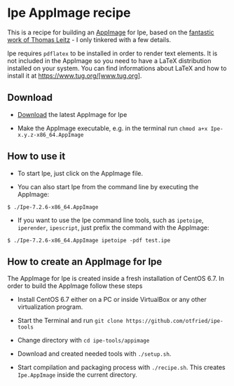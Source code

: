 # Ipe AppImage recipe

This is a recipe for building an [AppImage](http://appimage.org/) for
Ipe, based on the [fantastic work of Thomas
Leitz](https://github.com/unruhschuh/Ipe.AppImage) - I only tinkered
with a few details.

Ipe requires `pdflatex` to be installed in order to render text
elements. It is not included in the AppImage so you need to have a
LaTeX distribution installed on your system. You can find informations
about LaTeX and how to install it at
https://www.tug.org/[www.tug.org].


## Download

* [Download](https://bintray.com/otfried/generic/ipe#files/ipe) the
  latest AppImage for Ipe

* Make the AppImage executable, e.g. in the terminal run
  `chmod a+x Ipe-x.y.z-x86_64.AppImage`


## How to use it

* To start Ipe, just click on the AppImage file.

* You can also start Ipe from the command line by executing the AppImage:
```
$ ./Ipe-7.2.6-x86_64.AppImage
```

* If you want to use the Ipe command line tools, such as `ipetoipe`, `iperender`, `ipescript`, just prefix the command with the AppImage:
```
$ ./Ipe-7.2.6-x86_64.AppImage ipetoipe -pdf test.ipe
```


## How to create an AppImage for Ipe

The AppImage for Ipe is created inside a fresh installation of CentOS
6.7. In order to build the AppImage follow these steps

* Install CentOS 6.7 either on a PC or inside VirtualBox or any other virtualization program. 

* Start the Terminal and run `git clone https://github.com/otfried/ipe-tools`

* Change directory with `cd ipe-tools/appimage`

* Download and created needed tools with `./setup.sh`.

* Start compilation and packaging process with `./recipe.sh`.
  This creates `Ipe.AppImage` inside the current directory.


